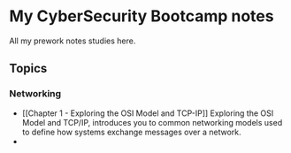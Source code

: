 # My CyberSecurity Bootcamp notes

All my prework notes studies here.


## Topics

### Networking

- [[Chapter 1 - Exploring the OSI Model and TCP-IP]] Exploring the OSI Model and TCP/IP, introduces you to common networking models used to define how systems exchange messages over a network.
- 


